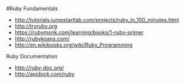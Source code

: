 #Ruby Fundamentals 
- http://tutorials.jumpstartlab.com/projects/ruby_in_100_minutes.html
- http://tryruby.org
- https://rubymonk.com/learning/books/1-ruby-primer
- http://rubykoans.com/
- http://en.wikibooks.org/wiki/Ruby_Programming

Ruby Documentation
- http://ruby-doc.org/
- http://apidock.com/ruby

